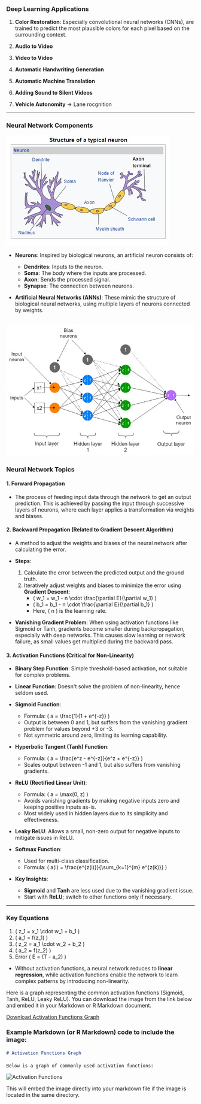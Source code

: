 ### Deep Learning Applications

1. **Color Restoration**: Especially convolutional neural networks (CNNs), are trained to predict the most plausible colors for each pixel based on the surrounding context.
  
2. **Audio to Video**

3. **Video to Video**

4. **Automatic Handwriting Generation**

5. **Automatic Machine Translation**

6. **Adding Sound to Silent Videos**

7. **Vehicle Autonomity** -> Lane rocgnition

---

### Neural Network Components



![image](../Image/Axon-terminal---parts-of-a-neuron.png)
- **Neurons**: Inspired by biological neurons, an artificial neuron consists of:
  - **Dendrites**: Inputs to the neuron.
  - **Soma**: The body where the inputs are processed.
  - **Axon**: Sends the processed signal.
  - **Synapse**: The connection between neurons.

- **Artificial Neural Networks (ANNs)**: These mimic the structure of biological neural networks, using multiple layers of neurons connected by weights.

![image](../Image/NeuralNetworkArcchitecture.png)
---

### Neural Network Topics

#### 1. **Forward Propagation**
   - The process of feeding input data through the network to get an output prediction. This is achieved by passing the input through successive layers of neurons, where each layer applies a transformation via weights and biases.

#### 2. **Backward Propagation** (Related to **Gradient Descent Algorithm**)
   - A method to adjust the weights and biases of the neural network after calculating the error.
   - **Steps**:
     1. Calculate the error between the predicted output and the ground truth.
     2. Iteratively adjust weights and biases to minimize the error using **Gradient Descent**:
        - \( w_1 = w_1 - n \cdot \frac{\partial E}{\partial w_1} \)
        - \( b_1 = b_1 - n \cdot \frac{\partial E}{\partial b_1} \)
        - Here, \( n \) is the learning rate.

   - **Vanishing Gradient Problem**: When using activation functions like Sigmoid or Tanh, gradients become smaller during backpropagation, especially with deep networks. This causes slow learning or network failure, as small values get multiplied during the backward pass.

#### 3. **Activation Functions** (Critical for Non-Linearity)
   - **Binary Step Function**: Simple threshold-based activation, not suitable for complex problems.
   - **Linear Function**: Doesn't solve the problem of non-linearity, hence seldom used.
   - **Sigmoid Function**: 
     - Formula: \( a = \frac{1}{1 + e^{-z}} \)
     - Output is between 0 and 1, but suffers from the vanishing gradient problem for values beyond +3 or -3.
     - Not symmetric around zero, limiting its learning capability.
   - **Hyperbolic Tangent (Tanh) Function**:
     - Formula: \( a = \frac{e^z - e^{-z}}{e^z + e^{-z}} \)
     - Scales output between -1 and 1, but also suffers from vanishing gradients.
   - **ReLU (Rectified Linear Unit)**: 
     - Formula: \( a = \max(0, z) \)
     - Avoids vanishing gradients by making negative inputs zero and keeping positive inputs as-is. 
     - Most widely used in hidden layers due to its simplicity and effectiveness.
   - **Leaky ReLU**: Allows a small, non-zero output for negative inputs to mitigate issues in ReLU.
   - **Softmax Function**: 
     - Used for multi-class classification.
     - Formula: \( a(i) = \frac{e^{z(i)}}{\sum_{k=1}^{m} e^{z(k)}} \)

- **Key Insights**:
  - **Sigmoid** and **Tanh** are less used due to the vanishing gradient issue.
  - Start with **ReLU**; switch to other functions only if necessary.

---

### Key Equations
1. \( z_1 = x_1 \cdot w_1 + b_1 \)
2. \( a_1 = f(z_1) \)
3. \( z_2 = a_1 \cdot w_2 + b_2 \)
4. \( a_2 = f(z_2) \)
5. Error \( E = (T - a_2) \)

- Without activation functions, a neural network reduces to **linear regression**, while activation functions enable the network to learn complex patterns by introducing non-linearity.


Here is a graph representing the common activation functions (Sigmoid, Tanh, ReLU, Leaky ReLU). You can download the image from the link below and embed it in your Markdown or R Markdown document.

[Download Activation Functions Graph](sandbox:/mnt/data/activation_functions_graph.png)

### Example Markdown (or R Markdown) code to include the image:

```markdown
# Activation Functions Graph

Below is a graph of commonly used activation functions:

```
![Activation Functions](activation_functions_graph.png)

This will embed the image directly into your markdown file if the image is located in the same directory.